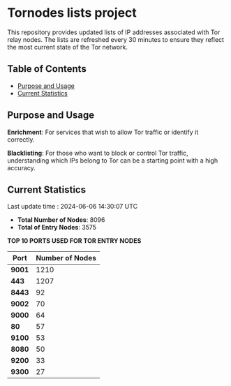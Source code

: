 # Tornodes lists project

This repository provides updated lists of IP addresses associated with Tor relay nodes. The lists are refreshed every 30 minutes to ensure they reflect the most current state of the Tor network.

## Table of Contents

- [Purpose and Usage](#purpose-and-usage)
- [Current Statistics](#current-statistics)


## Purpose and Usage

**Enrichment**: For services that wish to allow Tor traffic or identify it correctly.

**Blacklisting**: For those who want to block or control Tor traffic, understanding which IPs belong to Tor can be a starting point with a high accuracy.

## Current Statistics

Last update time : 2024-06-06 14:30:07 UTC

- **Total Number of Nodes**: 8096
- **Total of Entry Nodes**: 3575

**TOP 10 PORTS USED FOR TOR ENTRY NODES**

| **Port** | **Number of Nodes** |
|------|-----------------|
| **9001**   | 1210  |
| **443**   | 1207  |
| **8443**   | 92  |
| **9002**   | 70  |
| **9000**   | 64  |
| **80**   | 57  |
| **9100**   | 53  |
| **8080**   | 50  |
| **9200**   | 33  |
| **9300**   | 27  |

